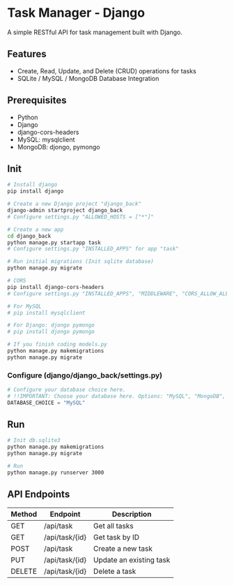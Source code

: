 # Task Manager - Django
A simple RESTful API for task management built with Django.

## Features

- Create, Read, Update, and Delete (CRUD) operations for tasks
- SQLite / MySQL / MongoDB Database Integration

## Prerequisites
- Python
- Django
- django-cors-headers
- MySQL: mysqlclient
- MongoDB: djongo, pymongo

## Init
```bash
# Install django
pip install django

# Create a new Django project "django_back"
django-admin startproject django_back
# Configure settings.py "ALLOWED_HOSTS = ["*"]"

# Create a new app
cd django_back
python manage.py startapp task
# Configure settings.py "INSTALLED_APPS" for app "task"

# Run initial migrations (Init sqlite database)
python manage.py migrate

# CORS
pip install django-cors-headers
# Configure settings.py "INSTALLED_APPS", "MIDDLEWARE", "CORS_ALLOW_ALL_ORIGINS" for CORS

# For MySQL
# pip install mysqlclient

# For Django: djongo pymongo
# pip install djongo pymongo

# If you finish coding models.py
python manage.py makemigrations
python manage.py migrate
```

### Configure (django/django_back/settings.py)
``` python
# Configure your database choice here.
# !!IMPORTANT: Choose your database here. Options: "MySQL", "MongoDB", "SQLite"
DATABASE_CHOICE = "MySQL" 
```

## Run
``` bash
# Init db.sqlite3
python manage.py makemigrations
python manage.py migrate

# Run
python manage.py runserver 3000
```

## API Endpoints

| Method | Endpoint      | Description         |
|--------|---------------|---------------------|
| GET    | /api/task      | Get all tasks       |
| GET    | /api/task/{id} | Get task by ID      |
| POST   | /api/task      | Create a new task   |
| PUT    | /api/task/{id} | Update an existing task |
| DELETE | /api/task/{id} | Delete a task       |
